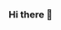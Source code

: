 ### Hi there 👋

<!--
**Christina-Randall/Christina-Randall** is a ✨ _special_ ✨ repository because its `README.md` (this file) appears on your GitHub profile.

- 🔭 I’m currently working on geographical data modeling
- 🌱 I’m currently learning machine learning
- 💬 Ask me about Pandas, Tableau, & SQL
- ⚡ Fun fact: Before becoming a data analyst I sold power tools for a living.
